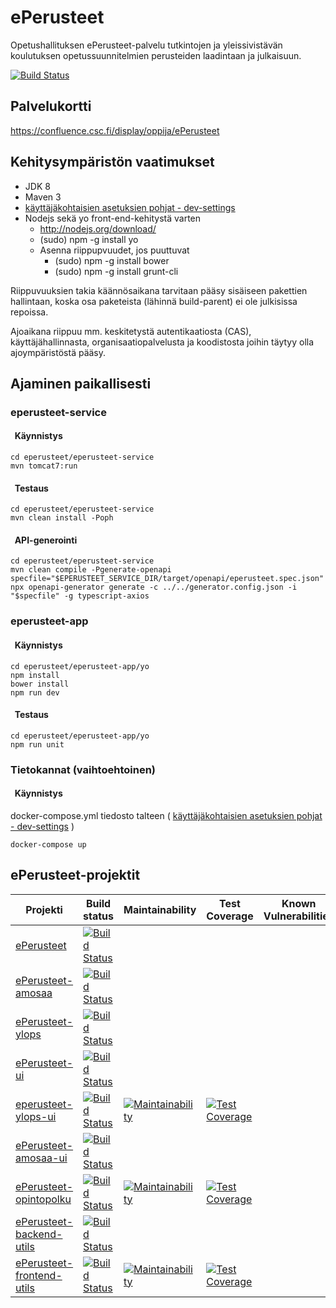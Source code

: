 # ePerusteet 

Opetushallituksen ePerusteet-palvelu tutkintojen ja yleissivistävän koulutuksen opetussuunnitelmien perusteiden laadintaan ja julkaisuun.

[![Build Status](https://travis-ci.org/Opetushallitus/eperusteet.svg?branch=master)](https://travis-ci.org/Opetushallitus/eperusteet)


## Palvelukortti
<https://confluence.csc.fi/display/oppija/ePerusteet>

## Kehitysympäristön vaatimukset

- JDK 8
- Maven 3
- [käyttäjäkohtaisien asetuksien pohjat - dev-settings](/dev-settings.md)
- Nodejs sekä yo front-end-kehitystä varten
  - <http://nodejs.org/download/>
  - (sudo) npm -g install yo
  - Asenna riippupvuudet, jos puuttuvat
    - (sudo) npm -g install bower
    - (sudo) npm -g install grunt-cli

Riippuvuuksien takia käännösaikana tarvitaan pääsy sisäiseen pakettien hallintaan, koska osa paketeista (lähinnä build-parent) ei ole julkisissa repoissa.

Ajoaikana riippuu mm. keskitetystä autentikaatiosta (CAS), käyttäjähallinnasta, organisaatiopalvelusta ja koodistosta joihin täytyy olla ajoympäristöstä pääsy.

## Ajaminen paikallisesti

### eperusteet-service

  #### &nbsp;&nbsp;Käynnistys

  ```
  cd eperusteet/eperusteet-service
  mvn tomcat7:run
  ```

  #### &nbsp;&nbsp;Testaus

  ```
  cd eperusteet/eperusteet-service
  mvn clean install -Poph
  ```

  #### &nbsp;&nbsp;API-generointi

  ```
  cd eperusteet/eperusteet-service  
  mvn clean compile -Pgenerate-openapi
  specfile="$EPERUSTEET_SERVICE_DIR/target/openapi/eperusteet.spec.json"
  npx openapi-generator generate -c ../../generator.config.json -i "$specfile" -g typescript-axios
  ```

### eperusteet-app

  #### &nbsp;&nbsp;Käynnistys

  ```
  cd eperusteet/eperusteet-app/yo
  npm install
  bower install
  npm run dev
  ```

  #### &nbsp;&nbsp;Testaus

  ```
  cd eperusteet/eperusteet-app/yo
  npm run unit
  ```

### Tietokannat (vaihtoehtoinen)
  
  #### &nbsp;&nbsp;Käynnistys

  docker-compose.yml tiedosto talteen ( [käyttäjäkohtaisien asetuksien pohjat - dev-settings](/dev-settings.md) )

  ```
  docker-compose up
  ```

## ePerusteet-projektit

  Projekti | Build status | Maintainability | Test Coverage | Known Vulnerabilities
  -------- | ------------ | --------------- | ------------- | ----------------------
  [ePerusteet](https://github.com/Opetushallitus/eperusteet) | [![Build Status](https://travis-ci.org/Opetushallitus/eperusteet.svg?branch=master)](https://travis-ci.org/Opetushallitus/eperusteet)
  [ePerusteet-amosaa](https://github.com/Opetushallitus/eperusteet-amosaa) | [![Build Status](https://travis-ci.org/Opetushallitus/eperusteet-amosaa.svg?branch=master)](https://travis-ci.org/Opetushallitus/eperusteet-amosaa)
  [ePerusteet-ylops](https://github.com/Opetushallitus/eperusteet-ylops) | [![Build Status](https://travis-ci.org/Opetushallitus/eperusteet-ylops.svg?branch=master)](https://travis-ci.org/Opetushallitus/eperusteet-ylops)
  [ePerusteet-ui](https://github.com/Opetushallitus/eperusteet-ui) | [![Build Status](https://travis-ci.org/Opetushallitus/eperusteet-ui.svg?branch=master)](https://travis-ci.org/Opetushallitus/eperusteet-ui) |  |  | 
  [eperusteet-ylops-ui](https://github.com/Opetushallitus/eperusteet-ylops-ui) | [![Build Status](https://travis-ci.org/Opetushallitus/eperusteet-ylops-ui.svg?branch=master)](https://travis-ci.org/Opetushallitus/eperusteet-ylops-ui) | [![Maintainability](https://api.codeclimate.com/v1/badges/eea9e59302df6e343d57/maintainability)](https://codeclimate.com/github/Opetushallitus/eperusteet-ylops-ui/maintainability) | [![Test Coverage](https://api.codeclimate.com/v1/badges/eea9e59302df6e343d57/test_coverage)](https://codeclimate.com/github/Opetushallitus/eperusteet-ylops-ui/test_coverage) | 
  [ePerusteet-amosaa-ui](https://github.com/Opetushallitus/eperusteet-amosaa-ui) | [![Build Status](https://travis-ci.org/Opetushallitus/eperusteet-amosaa-ui.svg?branch=master)](https://travis-ci.org/Opetushallitus/eperusteet-amosaa-ui) |  |  | 
  [ePerusteet-opintopolku](https://github.com/Opetushallitus/eperusteet-opintopolku) | [![Build Status](https://travis-ci.org/Opetushallitus/eperusteet-opintopolku.svg?branch=master)](https://travis-ci.org/Opetushallitus/eperusteet-opintopolku) | [![Maintainability](https://api.codeclimate.com/v1/badges/24fc0c3e2b968b432319/maintainability)](https://codeclimate.com/github/Opetushallitus/eperusteet-opintopolku/maintainability) | [![Test Coverage](https://api.codeclimate.com/v1/badges/24fc0c3e2b968b432319/test_coverage)](https://codeclimate.com/github/Opetushallitus/eperusteet-opintopolku/test_coverage)
  [ePerusteet-backend-utils](https://github.com/Opetushallitus/eperusteet-backend-utils) | [![Build Status](https://travis-ci.org/Opetushallitus/eperusteet-backend-utils.svg?branch=master)](https://travis-ci.org/Opetushallitus/eperusteet-backend-utils)
  [ePerusteet-frontend-utils](https://github.com/Opetushallitus/eperusteet-frontend-utils) | [![Build Status](https://travis-ci.org/Opetushallitus/eperusteet-frontend-utils.svg?branch=master)](https://travis-ci.org/Opetushallitus/eperusteet-frontend-utils) | [![Maintainability](https://api.codeclimate.com/v1/badges/f782a4a50622ae34a2bd/maintainability)](https://codeclimate.com/github/Opetushallitus/eperusteet-frontend-utils/maintainability) | [![Test Coverage](https://api.codeclimate.com/v1/badges/f782a4a50622ae34a2bd/test_coverage)](https://codeclimate.com/github/Opetushallitus/eperusteet-frontend-utils/test_coverage)
